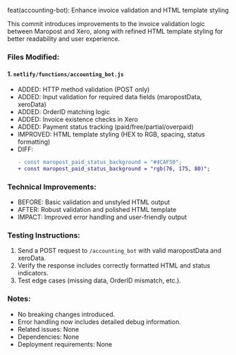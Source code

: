 feat(accounting-bot): Enhance invoice validation and HTML template styling

This commit introduces improvements to the invoice validation logic between Maropost and Xero, along with refined HTML template styling for better readability and user experience.

### Files Modified:

#### 1. `netlify/functions/accounting_bot.js`
   - ADDED: HTTP method validation (POST only)
   - ADDED: Input validation for required data fields (maropostData, xeroData)
   - ADDED: OrderID matching logic
   - ADDED: Invoice existence checks in Xero
   - ADDED: Payment status tracking (paid/free/partial/overpaid)
   - IMPROVED: HTML template styling (HEX to RGB, spacing, status formatting)
   - DIFF:
     ```diff
     - const maropost_paid_status_background = "#4CAF50";
     + const maropost_paid_status_background = "rgb(76, 175, 80)";
     ```

### Technical Improvements:
- BEFORE: Basic validation and unstyled HTML output
- AFTER: Robust validation and polished HTML template
- IMPACT: Improved error handling and user-friendly output

### Testing Instructions:
1. Send a POST request to `/accounting_bot` with valid maropostData and xeroData.
2. Verify the response includes correctly formatted HTML and status indicators.
3. Test edge cases (missing data, OrderID mismatch, etc.).

### Notes:
- No breaking changes introduced.
- Error handling now includes detailed debug information.
- Related issues: None
- Dependencies: None
- Deployment requirements: None 